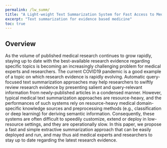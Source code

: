 ```yaml
---
permalink: /lw_summ/
title: "A Light-weight Text Summarization System for Fast Access to Medical Evidence"
excerpt: "Text summarization for evidence based medicine"
toc: true
---
```


## Overview

As the volume of published medical research continues to grow rapidly, staying up to date with the best-available research evidence regarding specific topics is becoming an increasingly challenging problem for medical experts and researchers. The current COVID19 pandemic is a good example of a topic on which research evidence is rapidly evolving. Automatic query-focused text summarization approaches may help researchers to swiftly review research evidence by presenting salient and query-relevant information from newly-published articles in a condensed manner. However, typical medical text summarization approaches are resource-heavy, and the performances of such systems rely on resource-heavy medical domain-specific knowledge sources and preprocessing methods (e.g., classification or deep learning) for deriving semantic information. Consequently, these systems are often difficult to speedily customize, extend or deploy in low-resource settings, and they are operationally slow. In this paper, we propose a fast and simple extractive summarization approach that can be easily deployed and run, and may thus aid medical experts and researchers to stay up to date regarding the latest research evidence. 

